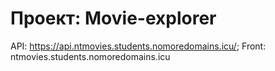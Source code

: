 # Проект: Movie-explorer

API: https://api.ntmovies.students.nomoredomains.icu/;
Front: ntmovies.students.nomoredomains.icu
